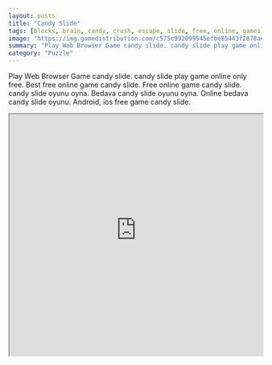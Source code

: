 ```yaml
---
layout: posts
title: "Candy Slide"
tags: [blocks, brain, candy, crush, escape, slide, free, online, games, oyna, game, free, games, play, play, games]
image: "https://img.gamedistribution.com/c575c992099545efbe85443f2878ae7e-512x384.jpeg"
summary: "Play Web Browser Game candy slide. candy slide play game online only free. Best free online game candy slide. Free online game candy slide. candy slide oyunu oyna. Bedava candy slide oyunu oyna. Online bedava candy slide oyunu. Android, ios free game candy slide."
category: "Puzzle"
---
```


Play Web Browser Game candy slide. candy slide play game online only free. Best free online game candy slide. Free online game candy slide. candy slide oyunu oyna. Bedava candy slide oyunu oyna. Online bedava candy slide oyunu. Android, ios free game candy slide.

<iframe width="100%" height="480px;" src="https://html5.gamedistribution.com/c575c992099545efbe85443f2878ae7e/"></iframe>